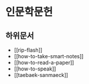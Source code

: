 # 인문학문헌

## 하위문서

- [[rip-flash]]
- [[how-to-take-smart-notes]]
- [[how-to-read-a-paper]]
- [[how-to-speak]]
- [[taebaek-sanmaeck]]
